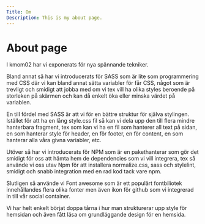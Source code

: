 ```yaml
---
Title: Om
Description: This is my about page.
---
```


About page
==========================


I kmom02 har vi exponerats för nya spännande tekniker.

Bland annat så har vi introducerats för SASS som är lite som programmering med CSS där vi kan bland annat sätta variabler för får CSS, något som är trevligt och smidigt att jobba med om vi tex vill ha olika styles beroende på storleken på skärmen och kan då enkelt öka eller minska värdet på variablen.

En till fördel med SASS är att vi för en bättre struktur för själva stylingen.
Istället för att ha en lång style.css fil så kan vi dela upp den till flera mindre hanterbara fragment, tex som kan vi ha en fil som hanterer all text på sidan, en som hanterar style för header, en för footer, en för content, en som hanterar alla våra givna variabler, etc.

Utöver så har vi introducerats för NPM som är en pakethanterar som gör det smidigt för oss att hämta hem de dependencies som vi vill integrera, tex så använde vi oss utav Npm för att installera normalize.css, sass och stylelint, smidigt och snabb integration med en rad kod tack vare npm.

Slutligen så använde vi Font awesome som är ett populärt fontbiliotek innehållandes flera olika fonter men även ikon för github som vi integrerad in till vår social container.

Vi har helt enkelt börjat doppa tårna i hur man strukturerar upp style för hemsidan och även fått läsa om grundläggande design för en hemsida.

